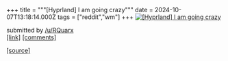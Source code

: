 +++
title = """[Hyprland] I am going crazy"""
date = 2024-10-07T13:18:14.000Z
tags = ["reddit","wm"]
+++
[![[Hyprland] I am going crazy](https://b.thumbs.redditmedia.com/38m8IzXndAo4vYVgNhygoCeRmr_BLD-t9pjGXZK4OBc.jpg "[Hyprland] I am going crazy")](https://www.reddit.com/r/unixporn/comments/1fy7eeu/hyprland_i_am_going_crazy/)

submitted by [/u/RQuarx](https://www.reddit.com/user/RQuarx)  
[\[link\]](https://www.reddit.com/gallery/1fy7eeu) [\[comments\]](https://www.reddit.com/r/unixporn/comments/1fy7eeu/hyprland_i_am_going_crazy/)

[[source]](https://www.reddit.com/r/unixporn/comments/1fy7eeu/hyprland_i_am_going_crazy/)

